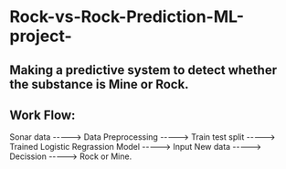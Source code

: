 # Rock-vs-Rock-Prediction-ML-project-

## Making a predictive system to detect whether the substance is Mine or Rock.
## Work Flow:

Sonar data -----> Data Preprocessing -----> Train test split -----> Trained Logistic Regrassion Model -----> Input New data -----> Decission -----> Rock or Mine.



